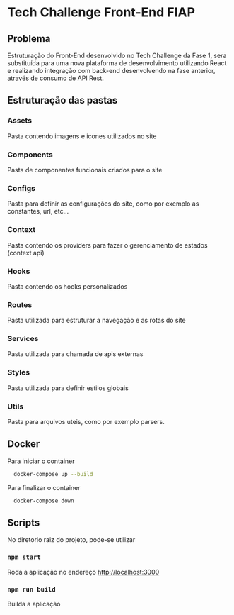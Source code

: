 # Tech Challenge Front-End FIAP

## Problema

Estruturação do Front-End desenvolvido no Tech Challenge da Fase 1, sera substituída para uma nova plataforma de desenvolvimento utilizando React e realizando integração com back-end desenvolvendo na fase anterior, através de consumo de API Rest. 


## Estruturação das pastas
### Assets
Pasta contendo imagens e icones utilizados no site

### Components
Pasta de componentes funcionais criados para o site

### Configs
Pasta para definir as configurações do site, como por exemplo as constantes, url, etc...

### Context
Pasta contendo os providers para fazer o gerenciamento de estados (context api)

### Hooks
Pasta contendo os hooks personalizados

### Routes
Pasta utilizada para estruturar a navegação e as rotas do site

### Services
Pasta utilizada para chamada de apis externas

### Styles
Pasta utilizada para definir estilos globais

### Utils
Pasta para arquivos uteis, como por exemplo parsers.



## Docker

Para iniciar o container

```bash
  docker-compose up --build 
```
Para finalizar o container

```bash
  docker-compose down
```


## Scripts

No diretorio raiz do projeto, pode-se utilizar

### `npm start`

Roda a aplicação no endereço [http://localhost:3000](http://localhost:3000)


### `npm run build`

Builda a aplicação